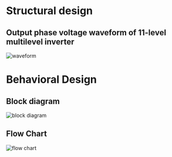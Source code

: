 # Structural design

## Output phase voltage waveform of 11-level multilevel inverter
![waveform](https://user-images.githubusercontent.com/98802184/153208147-6f61fe8a-3b26-47f0-a118-bb9ca9483642.PNG)




# Behavioral Design

## Block diagram
![block diagram](https://user-images.githubusercontent.com/98802184/153200156-6ef848b2-ec3c-4c51-8783-780b5f22610c.PNG)

## Flow Chart
![flow chart](https://user-images.githubusercontent.com/98802184/152681969-71c4fdd6-d8a9-4860-8bf6-78f82ddf2822.PNG)
